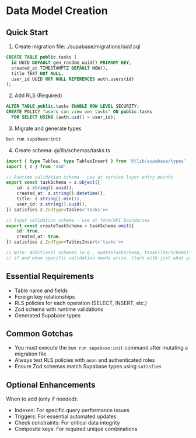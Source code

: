 # Data Model Creation

## Quick Start

1. Create migration file: ./supabase/migrations/<timestamp>_add_<feature>.sql

```sql
CREATE TABLE public.tasks (
  id UUID DEFAULT gen_random_uuid() PRIMARY KEY,
  created_at TIMESTAMPTZ DEFAULT NOW(),
  title TEXT NOT NULL,
  user_id UUID NOT NULL REFERENCES auth.users(id)
);
```

2. Add RLS (Required)

```sql
ALTER TABLE public.tasks ENABLE ROW LEVEL SECURITY;
CREATE POLICY "users can view own tasks" ON public.tasks
  FOR SELECT USING (auth.uid() = user_id);
```

3. Migrate and generate types

```bash
bun run supabase:init
```

4. Create schema: @/lib/schemas/tasks.ts

```typescript
import { type Tables, type TablesInsert } from '@/lib/supabase/types'
import { z } from 'zod'

// Runtime validation schema - use at service layer entry points
export const taskSchema = z.object({
    id: z.string().uuid(),
    created_at: z.string().datetime(),
    title: z.string().min(1),
    user_id: z.string().uuid(),
}) satisfies z.ZodType<Tables<'tasks'>>

// Input validation schema - use at form/API boundaries
export const createTaskSchema = taskSchema.omit({
    id: true,
    created_at: true,
}) satisfies z.ZodType<TablesInsert<'tasks'>>

// Note: Additional schemas (e.g., updateTaskSchema, taskFilterSchema) can be added
// if and when specific validation needs arise. Start with just what you need.
```

## Essential Requirements

- Table name and fields
- Foreign key relationships
- RLS policies for each operation (SELECT, INSERT, etc.)
- Zod schema with runtime validations
- Generated Supabase types

## Common Gotchas

- You must execute the `bun run supabase:init` command after mutating a migration file
- Always test RLS policies with `anon` and authenticated roles
- Ensure Zod schemas match Supabase types using `satisfies`

## Optional Enhancements

When to add (only if needed):

- Indexes: For specific query performance issues
- Triggers: For essential automated updates
- Check constraints: For critical data integrity
- Composite keys: For required unique combinations
